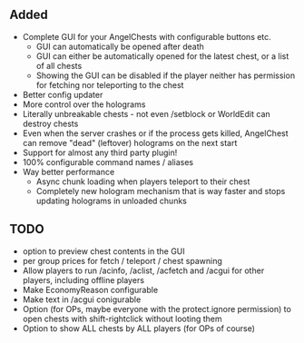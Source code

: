 ## Added
- Complete GUI for your AngelChests with configurable buttons etc.
  - GUI can automatically be opened after death
  - GUI can either be automatically opened for the latest chest, or a list of all chests
  - Showing the GUI can be disabled if the player neither has permission for fetching nor teleporting to the chest
- Better config updater
- More control over the holograms
- Literally unbreakable chests - not even /setblock or WorldEdit can destroy chests
- Even when the server crashes or if the process gets killed, AngelChest can remove "dead" (leftover) holograms on the next start
- Support for almost any third party plugin!
- 100% configurable command names / aliases
- Way better performance
  - Async chunk loading when players teleport to their chest
  - Completely new hologram mechanism that is way faster and stops updating holograms in unloaded chunks


## TODO
- option to preview chest contents in the GUI
- per group prices for fetch / teleport / chest spawning
- Allow players to run /acinfo, /aclist, /acfetch and /acgui for other players, including offline players
- Make EconomyReason configurable
- Make text in /acgui conigurable
- Option (for OPs, maybe everyone with the protect.ignore permission) to open chests with shift-rightclick without looting them
- Option to show ALL chests by ALL players (for OPs of course)